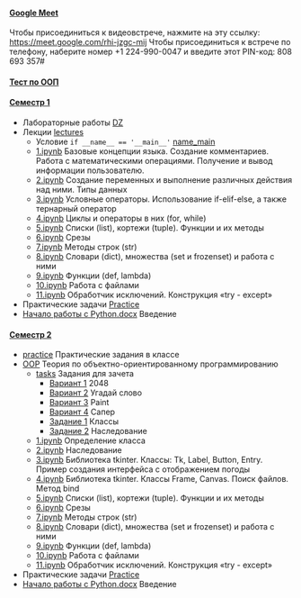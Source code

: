 #### [Google Meet](https://meet.google.com/rhi-jzgc-mij)
Чтобы присоединиться к видеовстрече, нажмите на эту ссылку: https://meet.google.com/rhi-jzgc-mij Чтобы присоединиться к встрече по телефону, наберите номер +1 224-990-0047 и введите этот PIN-код: 808 693 357#

#### [Тест по ООП](https://docs.google.com/forms/d/e/1FAIpQLScMhRcxnbPpSPhdNRRyYAJ5JMmkIhkyG9HdCofaiMVTA1JYEg/viewform?usp=sf_link)

#### [Семестр 1](https://github.com/MilyutinNA/iate/tree/main/Term1)
* Лабораторные работы [DZ](https://github.com/MilyutinNA/iate/tree/main/Term1/labs)
* Лекции [lectures](https://github.com/MilyutinNA/iate/tree/main/Term1/lectures)
    * Условие ```if __name__ == '__main__'``` [name_main](https://github.com/MilyutinNA/iate/tree/main/Term1/lectures/name_main)
    * [1.ipynb](https://github.com/MilyutinNA/iate/blob/main/Term1/lectures/1.ipynb) Базовые концепции языка. Создание комментариев. Работа с математическими операциями. Получение и вывод информации пользователю.
    * [2.ipynb](https://github.com/Mi![img.png](img.png)lyutinNA/iate/blob/main/Term1/lectures/2.ipynb) Cоздание переменных и выполнение различных действия над ними. Типы данных
    * [3.ipynb](https://github.com/MilyutinNA/iate/blob/main/Term1/lectures/3.ipynb) Условные операторы. Использование if-elif-else, а также тернарный оператор
    * [4.ipynb](https://github.com/MilyutinNA/iate/blob/main/Term1/lectures/4.ipynb) Циклы и операторы в них (for, while)
    * [5.ipynb](https://github.com/MilyutinNA/iate/blob/main/Term1/lectures/5.ipynb) Списки (list), кортежи (tuple). Функции и их методы
    * [6.ipynb](https://github.com/MilyutinNA/iate/blob/main/Term1/lectures/6.ipynb) Срезы
    * [7.ipynb](https://github.com/MilyutinNA/iate/blob/main/Term1/lectures/7.ipynb) Методы строк (str)
    * [8.ipynb](https://github.com/MilyutinNA/iate/blob/main/Term1/lectures/8.ipynb) Словари (dict), множества (set и frozenset) и работа с ними
    * [9.ipynb](https://github.com/MilyutinNA/iate/blob/main/Term1/lectures/9.ipynb) Функции (def, lambda)
    * [10.ipynb](https://github.com/MilyutinNA/iate/blob/main/Term1/lectures/10.ipynb) Работа с файлами
    * [11.ipynb](https://github.com/MilyutinNA/iate/blob/main/Term1/lectures/11.ipynb) Обработчик исключений. Конструкция «try - except»
* Практические задачи [Practice](https://github.com/MilyutinNA/iate/blob/main/Term1/)
* [Начало работы с Python.docx](https://github.com/MilyutinNA/iate/blob/main/Term1/lectures/%D0%9D%D0%B0%D1%87%D0%B0%D0%BB%D0%BE%20%D1%80%D0%B0%D0%B1%D0%BE%D1%82%D1%8B%20%D1%81%20Python.docx) Введение
#### [Семестр 2](https://github.com/MilyutinNA/iate/tree/main/Term2)
* [practice](https://github.com/MilyutinNA/iate/tree/main/Term2/practice) Практические задания в классе
* [OOP](https://github.com/MilyutinNA/iate/tree/main/Term2/OOP) Теория по объектно-ориентированному программированию
    * [tasks](https://github.com/MilyutinNA/iate/tree/main/Term2/OOP/tasks) Задания для зачета
        * [Вариант 1](https://github.com/MilyutinNA/iate/tree/main/Term2/OOP/tasks/lab1_2048) 2048
        * [Вариант 2](https://github.com/MilyutinNA/iate/tree/main/Term2/OOP/tasks/lab1_guess_what) Угадай слово
        * [Вариант 3](https://github.com/MilyutinNA/iate/tree/main/Term2/OOP/tasks/lab1_paint) Paint
        * [Вариант 4](https://github.com/MilyutinNA/iate/tree/main/Term2/OOP/tasks/lab1_sapper) Сапер
        * [Задание 1](https://github.com/MilyutinNA/iate/blob/main/Term2/OOP/tasks/1.ipynb) Классы
        * [Задание 2](https://github.com/MilyutinNA/iate/blob/main/Term2/OOP/tasks/2.ipynb) Наследование
    * [1.ipynb](https://github.com/MilyutinNA/iate/blob/main/Term2/OOP/1.ipynb) Определение класса
    * [2.ipynb](https://github.com/MilyutinNA/iate/blob/main/Term2/OOP/2.ipynb) Наследование
    * [3.ipynb](https://github.com/MilyutinNA/iate/blob/main/Term2/OOP/3.ipynb) Библиотека tkinter. Классы: Tk, Label, Button, Entry. Пример создания интерфейса с отображением погоды
    * [4.ipynb](https://github.com/MilyutinNA/iate/blob/main/Term2/OOP/4.ipynb) Библиотека tkinter. Классы Frame, Canvas. Поиск файлов. Метод bind
    * [5.ipynb](https://github.com/MilyutinNA/iate/blob/main/Term2/OOP/5.ipynb) Списки (list), кортежи (tuple). Функции и их методы
    * [6.ipynb](https://github.com/MilyutinNA/iate/blob/main/Term2/OOP/6.ipynb) Срезы
    * [7.ipynb](https://github.com/MilyutinNA/iate/blob/main/Term1/lectures/7.ipynb) Методы строк (str)
    * [8.ipynb](https://github.com/MilyutinNA/iate/blob/main/Term1/lectures/8.ipynb) Словари (dict), множества (set и frozenset) и работа с ними
    * [9.ipynb](https://github.com/MilyutinNA/iate/blob/main/Term1/lectures/9.ipynb) Функции (def, lambda)
    * [10.ipynb](https://github.com/MilyutinNA/iate/blob/main/Term1/lectures/10.ipynb) Работа с файлами
    * [11.ipynb](https://github.com/MilyutinNA/iate/blob/main/Term1/lectures/11.ipynb) Обработчик исключений. Конструкция «try - except»
* Практические задачи [Practice](https://github.com/MilyutinNA/iate/blob/main/Term1/)
* [Начало работы с Python.docx](https://github.com/MilyutinNA/iate/blob/main/Term1/lectures/%D0%9D%D0%B0%D1%87%D0%B0%D0%BB%D0%BE%20%D1%80%D0%B0%D0%B1%D0%BE%D1%82%D1%8B%20%D1%81%20Python.docx) Введение
